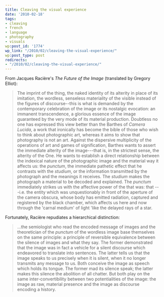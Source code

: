 ```yaml
---
title: Cleaving the visual experience
date: '2010-02-18'
tags:
- cleaving
- french
- language
- photography
- visuals
wp:post_id: '1774'
wp_link: "/2010/02/cleaving-the-visual-experience/"
wp:post_type: post
redirects:
- "/2010/02/cleaving-the-visual-experience/"
---
```


From Jacques Racière's _The Future of the Image_ (translated by Gregory Elliot):

> The imprint of the thing, the naked identity of its alterity in place of its imitation, the wordless, senseless materiality of the visible instead of the figures of discourse--this is what is demanded by the contemporary celebration of the image or its nostalgic evocation: an immanent transcendence, a glorious essence of the image guaranteed by the very mode of its material production. Doubtless no one has expressed this view better than the Barthes of _Camera Lucida_, a work that ironically has become the bible of those who wish to think about photographic art, whereas it aims to show that photography is not an art. Against the dispersive multiplicity of the operations of art and games of signification, Barthes wants to assert the immediate alterity of the image---that is, in the strictest sense, the alterity of the One. He wants to establish a direct relationship between the indexical nature of the photographic image and the material way it affects us: the _punctum_, the immediate pathetic effect that he contrasts with the _studium_, or the information transmitted by the photograph and the meanings it receives. The _studium_ makes the photograph a material to be decoded and explained. The _punctum_ immediately strikes us with the affective power of the that was: that ---i.e. the entity which was unquestionably in front of the aperture of the camera obscura, whose body has emitted radiation, captured and registered by the black chamber, which affects us here and now through the 'carnal medium' of light 'like the delayed rays of a star.

Fortunately, Racière repudiates a hierarchical distinction:

> ...the semiologist who read the encoded message of images and the theoretician of the _punctum_ of the wordless image base themselves on the same principle: a principle of reversible equivalence between the silence of images and what they say. The former demonstrated that the image was in fact a vehicle for a silent discourse which endeavored to translate into sentences. The latter tells us that the image speaks to us precisely when it is silent, when it no longer transmits any message to us. Both conceive the image as speech which holds its tongue. The former mad its silence speak; the latter makes this silence the abolition of all chatter. But both play on the same inter-convertibility between two potentialities of the image: the image as raw, material presence and the image as discourse encoding a history.
